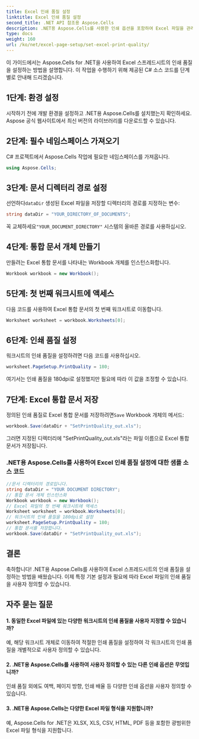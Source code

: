 ```yaml
---
title: Excel 인쇄 품질 설정
linktitle: Excel 인쇄 품질 설정
second_title: .NET API 참조용 Aspose.Cells
description: .NET용 Aspose.Cells를 사용한 인쇄 옵션을 포함하여 Excel 파일을 관리하고 사용자 정의하는 방법을 알아보세요.
type: docs
weight: 160
url: /ko/net/excel-page-setup/set-excel-print-quality/
---
```

이 가이드에서는 Aspose.Cells for .NET을 사용하여 Excel 스프레드시트의 인쇄 품질을 설정하는 방법을 설명합니다. 이 작업을 수행하기 위해 제공된 C# 소스 코드를 단계별로 안내해 드리겠습니다.

## 1단계: 환경 설정

시작하기 전에 개발 환경을 설정하고 .NET용 Aspose.Cells를 설치했는지 확인하세요. Aspose 공식 웹사이트에서 최신 버전의 라이브러리를 다운로드할 수 있습니다.

## 2단계: 필수 네임스페이스 가져오기

C# 프로젝트에서 Aspose.Cells 작업에 필요한 네임스페이스를 가져옵니다.

```csharp
using Aspose.Cells;
```

## 3단계: 문서 디렉터리 경로 설정

 선언하다`dataDir` 생성된 Excel 파일을 저장할 디렉터리의 경로를 지정하는 변수:

```csharp
string dataDir = "YOUR_DIRECTORY_OF_DOCUMENTS";
```

 꼭 교체하세요`"YOUR_DOCUMENT_DIRECTORY"` 시스템의 올바른 경로를 사용하십시오.

## 4단계: 통합 문서 개체 만들기

만들려는 Excel 통합 문서를 나타내는 Workbook 개체를 인스턴스화합니다.

```csharp
Workbook workbook = new Workbook();
```

## 5단계: 첫 번째 워크시트에 액세스

다음 코드를 사용하여 Excel 통합 문서의 첫 번째 워크시트로 이동합니다.

```csharp
Worksheet worksheet = workbook.Worksheets[0];
```

## 6단계: 인쇄 품질 설정

워크시트의 인쇄 품질을 설정하려면 다음 코드를 사용하십시오.

```csharp
worksheet.PageSetup.PrintQuality = 180;
```

여기서는 인쇄 품질을 180dpi로 설정했지만 필요에 따라 이 값을 조정할 수 있습니다.

## 7단계: Excel 통합 문서 저장

 정의된 인쇄 품질로 Excel 통합 문서를 저장하려면`Save` Workbook 개체의 메서드:

```csharp
workbook.Save(dataDir + "SetPrintQuality_out.xls");
```

그러면 지정된 디렉터리에 "SetPrintQuality_out.xls"라는 파일 이름으로 Excel 통합 문서가 저장됩니다.

### .NET용 Aspose.Cells를 사용하여 Excel 인쇄 품질 설정에 대한 샘플 소스 코드 
```csharp
//문서 디렉터리의 경로입니다.
string dataDir = "YOUR DOCUMENT DIRECTORY";
// 통합 문서 개체 인스턴스화
Workbook workbook = new Workbook();
// Excel 파일의 첫 번째 워크시트에 액세스
Worksheet worksheet = workbook.Worksheets[0];
// 워크시트의 인쇄 품질을 180dpi로 설정
worksheet.PageSetup.PrintQuality = 180;
// 통합 문서를 저장합니다.
workbook.Save(dataDir + "SetPrintQuality_out.xls");
```

## 결론

축하합니다! .NET용 Aspose.Cells를 사용하여 Excel 스프레드시트의 인쇄 품질을 설정하는 방법을 배웠습니다. 이제 특정 기본 설정과 필요에 따라 Excel 파일의 인쇄 품질을 사용자 정의할 수 있습니다.

## 자주 묻는 질문


#### 1. 동일한 Excel 파일에 있는 다양한 워크시트의 인쇄 품질을 사용자 지정할 수 있습니까?

예, 해당 워크시트 개체로 이동하여 적절한 인쇄 품질을 설정하여 각 워크시트의 인쇄 품질을 개별적으로 사용자 정의할 수 있습니다.

#### 2. .NET용 Aspose.Cells를 사용하여 사용자 정의할 수 있는 다른 인쇄 옵션은 무엇입니까?

인쇄 품질 외에도 여백, 페이지 방향, 인쇄 배율 등 다양한 인쇄 옵션을 사용자 정의할 수 있습니다.

#### 3. .NET용 Aspose.Cells는 다양한 Excel 파일 형식을 지원합니까?

예, Aspose.Cells for .NET은 XLSX, XLS, CSV, HTML, PDF 등을 포함한 광범위한 Excel 파일 형식을 지원합니다.